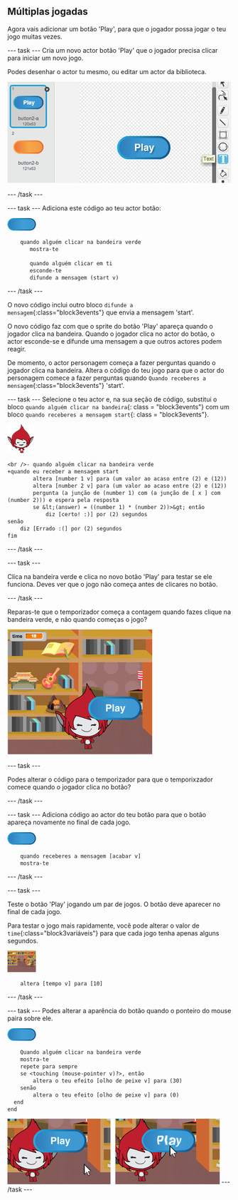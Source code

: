 ## Múltiplas jogadas

Agora vais adicionar um botão 'Play', para que o jogador possa jogar o teu jogo muitas vezes.

\--- task \--- Cria um novo actor botão 'Play' que o jogador precisa clicar para iniciar um novo jogo.

Podes desenhar o actor tu mesmo, ou editar um actor da biblioteca.

![Picture of the play button](images/brain-play.png)

\--- /task \---

\--- task \--- Adiciona este código ao teu actor botão:

![Button sprite](images/button-sprite.png)

```blocks3
    quando alguém clicar na bandeira verde
       mostra-te

       quando alguém clicar em ti
       esconde-te
       difunde a mensagem (start v)
```

\--- /task \---

O novo código inclui outro bloco `difunde a mensagem`{:class="block3events"} que envia a mensagem 'start'.

O novo código faz com que o sprite do botão 'Play' apareça quando o jogador clica na bandeira. Quando o jogador clica no actor do botão, o actor esconde-se e difunde uma mensagem a que outros actores podem reagir.

De momento, o actor personagem começa a fazer perguntas quando o jogador clica na bandeira. Altera o código do teu jogo para que o actor do personagem comece a fazer perguntas quando `Quando receberes a mensagem`{:class="block3events"} 'start'.

\--- task \--- Selecione o teu actor e, na sua seção de código, substitui o bloco ` quando alguém clicar na bandeira `{: class = "block3events"} com um bloco ` quando receberes a mensagem start `{: class = "block3events"}.

![Character sprite](images/giga-sprite.png)

```blocks3
<br />- quando alguém clicar na bandeira verde
+quando eu receber a mensagem start
        altera [number 1 v] para (um valor ao acaso entre (2) e (12))
        altera [number 2 v] para (um valor ao acaso entre (2) e (12))
        pergunta (a junção de (number 1) com (a junção de [ x ] com (number 2))) e espera pela resposta
        se &lt;(answer) = ((number 1) * (number 2))>&gt; então 
            diz [certo! :)] por (2) segundos
senão
    diz [Errado :(] por (2) segundos
fim
```

\--- /task \---

\--- task \---

Clica na bandeira verde e clica no novo botão 'Play' para testar se ele funciona. Deves ver que o jogo não começa antes de clicares no botão.

\--- /task \---

Reparas-te que o temporizador começa a contagem quando fazes clique na bandeira verde, e não quando começas o jogo?

![Timer has started](images/brain-timer-bug.png)

\--- task \---

Podes alterar o código para o temporizador para que o temporixzador comece quando o jogador clica no botão?

\--- /task \---

\--- task \--- Adiciona código ao actor do teu botão para que o botão apareça novamente no final de cada jogo.

![Button sprite](images/button-sprite.png)

```blocks3
    quando receberes a mensagem [acabar v]
    mostra-te
```

\--- /task \---

\--- task \---

Teste o botão 'Play' jogando um par de jogos. O botão deve aparecer no final de cada jogo.

Para testar o jogo mais rapidamente, você pode alterar o valor de `time`{:class="block3variáveis"} para que cada jogo tenha apenas alguns segundos.

![Stage](images/stage-sprite.png)

```blocks3
    altera [tempo v] para [10]
```

\--- /task \---

\--- task \--- Podes alterar a aparência do botão quando o ponteiro do mouse paira sobre ele.

![Button](images/button-sprite.png)

```blocks3
    Quando alguém clicar na bandeira verde
    mostra-te
    repete para sempre 
    se <touching (mouse-pointer v)?>, então 
        altera o teu efeito [olho de peixe v] para (30)
    senão
        altera o teu efeito [olho de peixe v] para (0)
  end
end
```

![captura de ecrã](images/brain-fisheye.png) \--- /task \---